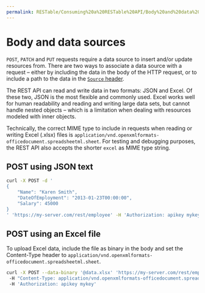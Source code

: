 ```yaml
---
permalink: RESTable/Consuming%20a%20RESTable%20API/Body%20and%20data%20sources/
---
```


# Body and data sources

`POST`, `PATCH` and `PUT` requests require a data source to insert and/or update resources from. There are two ways to associate a data source with a request – either by including the data in the body of the HTTP request, or to include a path to the data in the [`Source` header](../Headers#source).

The REST API can read and write data in two formats: JSON and Excel. Of these two, JSON is the most flexible and commonly used. Excel works well for human readability and reading and writing large data sets, but cannot handle nested objects – which is a limitation when dealing with resources modeled with inner objects.

Technically, the correct MIME type to include in requests when reading or writing Excel (.xlsx) files is `application/vnd.openxmlformats-officedocument.spreadsheetml.sheet`. For testing and debugging purposes, the REST API also accepts the shorter `excel` as MIME type string.

## POST using JSON text

```bash
curl -X POST -d '
{
    "Name": "Karen Smith",
    "DateOfEmployment": "2013-01-23T00:00:00",
    "Salary": 45000
}
' 'https://my-server.com/rest/employee' -H 'Authorization: apikey mykey'
```

## POST using an Excel file

To upload Excel data, include the file as binary in the body and set the Content-Type header to `application/vnd.openxmlformats-officedocument.spreadsheetml.sheet`.

```bash
curl -X POST --data-binary '@data.xlsx' 'https://my-server.com/rest/employee'
 -H "Content-Type: application/vnd.openxmlformats-officedocument.spreadsheetml.sheet"
 -H 'Authorization: apikey mykey'
```
